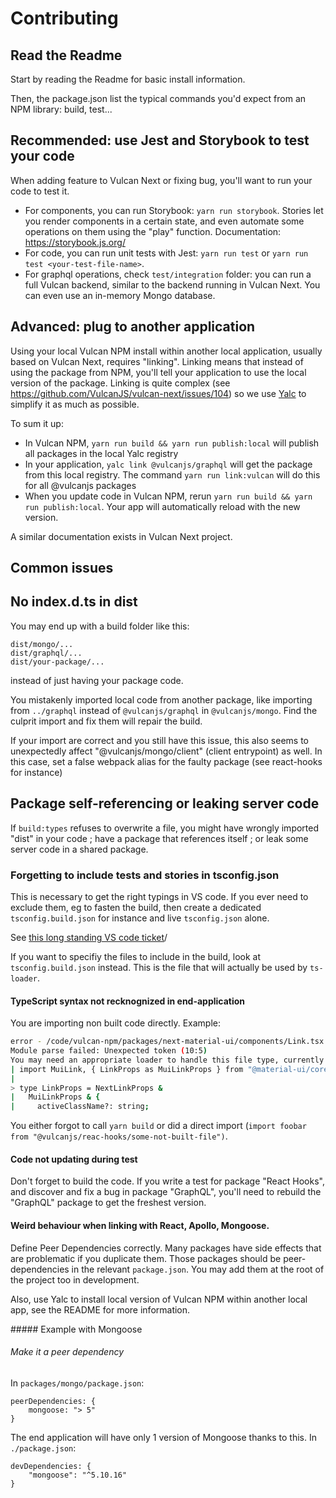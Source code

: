 # Contributing

## Read the Readme

Start by reading the Readme for basic install information.

Then, the package.json list the typical commands you'd expect from an NPM library: build, test...

## Recommended: use Jest and Storybook to test your code

When adding feature to Vulcan Next or fixing bug, you'll want to run your code to test it.

- For components, you can run Storybook: `yarn run storybook`. Stories let you render components in a certain state, and even automate some operations on them using the "play" function. Documentation: https://storybook.js.org/
- For code, you can run unit tests with Jest: `yarn run test` or `yarn run test <your-test-file-name>`.
- For graphql operations, check `test/integration` folder: you can run a full Vulcan backend, similar to the backend running in Vulcan Next.
You can even use an in-memory Mongo database.

## Advanced: plug to another application

Using your local Vulcan NPM install within another local application, usually based on Vulcan Next, requires "linking".
Linking means that instead of using the package from NPM, you'll tell your application to use the local version of the package.
Linking is quite complex (see https://github.com/VulcanJS/vulcan-next/issues/104) so we use [Yalc](https://github.com/wclr/yalc) to simplify
it as much as possible.

To sum it up:

- In Vulcan NPM, `yarn run build && yarn run publish:local` will publish all packages in the local Yalc registry
- In your application, `yalc link @vulcanjs/graphql` will get the package from this local registry. 
The command `yarn run link:vulcan` will do this for all @vulcanjs packages
- When you update code in Vulcan NPM, rerun `yarn run build && yarn run publish:local`. Your app will automatically reload with the new version.

A similar documentation exists in Vulcan Next project.

## Common issues

## No index.d.ts in dist

You may end up with a build folder like this:
```
dist/mongo/...
dist/graphql/...
dist/your-package/...
```
instead of just having your package code.

You mistakenly imported local code from another package, like importing from `../graphql` instead of `@vulcanjs/graphql` in `@vulcanjs/mongo`. Find the culprit import and fix them will repair the build.

If your import are correct and you still have this issue, this also seems to unexpectedly affect "@vulcanjs/mongo/client" (client entrypoint) as well.
In this case, set a false webpack alias for the faulty package (see react-hooks for instance)

## Package self-referencing or leaking server code

If `build:types` refuses to overwrite a file, you might have wrongly imported "dist" in your code ; have a package
that references itself ; or leak some server code in a shared package.

### Forgetting to include tests and stories in tsconfig.json

This is necessary to get the right typings in VS code. If you ever need to exclude them, eg to fasten the build, then create a dedicated `tsconfig.build.json` for instance and live `tsconfig.json` alone.

See [this long standing VS code ticket](https://github.com/microsoft/vscode/issues/12463)/

If you want to specifiy the files to include in the build, look at `tsconfig.build.json` instead. This is the file that will actually be used by `ts-loader`.

#### TypeScript syntax not recknognized in end-application

You are importing non built code directly. Example:

```sh
error - /code/vulcan-npm/packages/next-material-ui/components/Link.tsx 10:5
Module parse failed: Unexpected token (10:5)
You may need an appropriate loader to handle this file type, currently no loaders are configured to process this file. See https://webpack.js.org/concepts#loaders
| import MuiLink, { LinkProps as MuiLinkProps } from "@material-ui/core/Link";
|
> type LinkProps = NextLinkProps &
|   MuiLinkProps & {
|     activeClassName?: string;

```

You either forgot to call `yarn build` or did a direct import (`import foobar from "@vulcanjs/reac-hooks/some-not-built-file")`.

#### Code not updating during test

Don't forget to build the code.
If you write a test for package "React Hooks", and discover and fix a bug in package "GraphQL", you'll need to rebuild the "GraphQL" package to get the freshest version.

#### Weird behaviour when linking with React, Apollo, Mongoose.

Define Peer Dependencies correctly. Many packages have side effects that are problematic if you duplicate them. Those packages should be
peer-dependencies in the relevant `package.json`. You may add them at the root of the project too in development.

Also, use Yalc to install local version of Vulcan NPM within another local app, see the README for more information.

##### Example with Mongoose

###### Make it a peer dependency

In `packages/mongo/package.json`:

```
peerDependencies: {
    mongoose: "> 5"
}
```

The end application will have only 1 version of Mongoose thanks to this.
In `./package.json`:

```
devDependencies: {
    "mongoose": "^5.10.16"
}
```